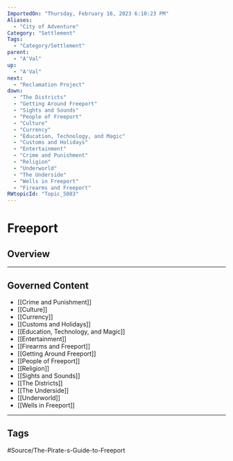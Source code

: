 ```yaml
---
ImportedOn: "Thursday, February 16, 2023 6:10:23 PM"
Aliases:
  - "City of Adventure"
Category: "Settlement"
Tags:
  - "Category/Settlement"
parent:
  - "A'Val"
up:
  - "A'Val"
next:
  - "Reclamation Project"
down:
  - "The Districts"
  - "Getting Around Freeport"
  - "Sights and Sounds"
  - "People of Freeport"
  - "Culture"
  - "Currency"
  - "Education, Technology, and Magic"
  - "Customs and Holidays"
  - "Entertainment"
  - "Crime and Punishment"
  - "Religion"
  - "Underworld"
  - "The Underside"
  - "Wells in Freeport"
  - "Firearms and Freeport"
RWtopicId: "Topic_5083"
---
```

# Freeport
## Overview
---
## Governed Content
- [[Crime and Punishment]]
- [[Culture]]
- [[Currency]]
- [[Customs and Holidays]]
- [[Education, Technology, and Magic]]
- [[Entertainment]]
- [[Firearms and Freeport]]
- [[Getting Around Freeport]]
- [[People of Freeport]]
- [[Religion]]
- [[Sights and Sounds]]
- [[The Districts]]
- [[The Underside]]
- [[Underworld]]
- [[Wells in Freeport]]


---
## Tags
#Source/The-Pirate-s-Guide-to-Freeport

